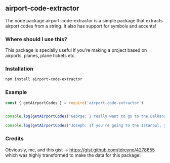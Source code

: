 ## airport-code-extractor

The node package airport-code-extractor is a simple package that extracts airport codes from a string. It also has support for symbols and accents!

### **Where should I use this?**

This package is specially useful if you're making a project based on airports, planes, plane tickets etc.


### Installation

````bash
npm install airport-code-extractor
````

### Example


````js
const { getAirportCodes } = require('airport-code-extractor')


console.log(getAirportCodes("George: I really want to go to the Balkans this year. I probably want to go to Istanbul.")) // ['IST']

console.log(getAirportCodes("Joseph: If you're going to the Istanbul, you might as well go to İzmir!")) // ['IST', 'ADB']
````

### Credits

Obviously, me, and this gist -> https://gist.github.com/tdreyno/4278655 which was highly transformed to make the data for this package!
